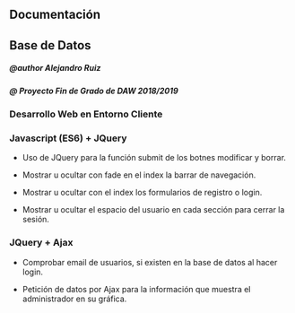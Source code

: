 ## Documentación
## Base de Datos

##### @author Alejandro Ruiz
##### @ Proyecto Fin de Grado de DAW 2018/2019

### Desarrollo Web en Entorno Cliente


### Javascript (ES6) + JQuery

* Uso de JQuery para la función submit de los botnes modificar y borrar.

* Mostrar u ocultar con fade en el index la barrar de navegación.

* Mostrar u ocultar con el index los formularios de registro o login.

* Mostrar u ocultar el espacio del usuario en cada sección para cerrar la sesión.

### JQuery + Ajax
 
* Comprobar email de usuarios, si existen en la base de datos al hacer login.

* Petición de datos por Ajax para la información que muestra el administrador en su gráfica.